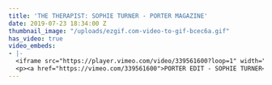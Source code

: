 ```yaml
---
title: 'THE THERAPIST: SOPHIE TURNER - PORTER MAGAZINE'
date: 2019-07-23 18:34:00 Z
thumbnail_image: "/uploads/ezgif.com-video-to-gif-bcec6a.gif"
has_video: true
video_embeds:
- |-
  <iframe src="https://player.vimeo.com/video/339561600?loop=1" width="1280" height="720" frameborder="0" allow="autoplay; fullscreen" allowfullscreen></iframe>
  <p><a href="https://vimeo.com/339561600">PORTER EDIT - SOPHIE TURNER</a> from <a href="https://vimeo.com/user30551234">Batu Projects</a> on <a href="https://vimeo.com">Vimeo</a>.</p>
---
```


